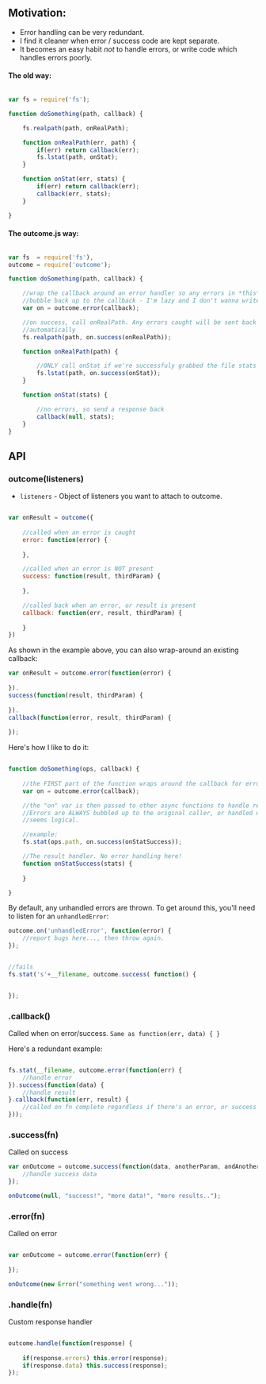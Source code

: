 ## Motivation:

- Error handling can be very redundant.
- I find it cleaner when error / success code are kept separate.
- It becomes an easy habit *not* to handle errors, or write code which handles errors poorly.


#### The old way:

```javascript

var fs = require('fs');

function doSomething(path, callback) {

	fs.realpath(path, onRealPath);

	function onRealPath(err, path) {
		if(err) return callback(err);
		fs.lstat(path, onStat);
	}

	function onStat(err, stats) {
		if(err) return callback(err);
		callback(err, stats);
	}

}
```

#### The outcome.js way:

```javascript

var fs  = require('fs'),
outcome = require('outcome');

function doSomething(path, callback) {

	//wrap the callback around an error handler so any errors in *this* function
	//bubble back up to the callback - I'm lazy and I don't wanna write this stuff...
	var on = outcome.error(callback);

	//on success, call onRealPath. Any errors caught will be sent back
	//automatically
	fs.realpath(path, on.success(onRealPath));

	function onRealPath(path) {

		//ONLY call onStat if we're successfuly grabbed the file stats
		fs.lstat(path, on.success(onStat));
	}

	function onStat(stats) {

		//no errors, so send a response back
		callback(null, stats);
	}
}
```

## API

### outcome(listeners)

- `listeners` - Object of listeners you want to attach to outcome.

```javascript

var onResult = outcome({
	
	//called when an error is caught
	error: function(error) {
		
	},

	//called when an error is NOT present
	success: function(result, thirdParam) {
		
	},

	//called back when an error, or result is present
	callback: function(err, result, thirdParam) {
		
	}
})

```

As shown in the example above, you can also wrap-around an existing callback:

```javascript
var onResult = outcome.error(function(error) {
	
}).
success(function(result, thirdParam) {
	
}).
callback(function(error, result, thirdParam) {
	
});
```

Here's how I like to do it:

```javascript

function doSomething(ops, callback) {
	
	//the FIRST part of the function wraps around the callback for errors
	var on = outcome.error(callback);

	//the "on" var is then passed to other async functions to handle results only. 
	//Errors are ALWAYS bubbled up to the original caller, or handled wherever it 
	//seems logical.

	//example:
	fs.stat(ops.path, on.success(onStatSuccess));

	//The result handler. No error handling here! 
	function onStatSuccess(stats) {
		
	}

}

```

By default, any unhandled errors are thrown. To get around this, you'll need to listen for an `unhandledError`:

```javascript
outcome.on('unhandledError', function(error) {
	//report bugs here..., then throw again.
});


//fails
fs.stat('s'+__filename, outcome.success( function() {


});
```

### .callback()

Called when on error/success. `Same as function(err, data) { }`

Here's a redundant example:

```javascript

fs.stat(__filename, outcome.error(function(err) {
	//handle error
}).success(function(data) {
	//handle result
}.callback(function(err, result) {
	//called on fn complete regardless if there's an error, or success
}));

```

### .success(fn)

Called on success

```javascript
var onOutcome = outcome.success(function(data, anotherParam, andAnotherParam) {
	//handle success data
});

onOutcome(null, "success!", "more data!", "more results..");
```

### .error(fn)

Called on error

```javascript

var onOutcome = outcome.error(function(err) {
	
});

onOutcome(new Error("something went wrong...")); 
```

### .handle(fn)

Custom response handler

```javascript

outcome.handle(function(response) {
	
	if(response.errors) this.error(response);
	if(response.data) this.success(response);
});

```

